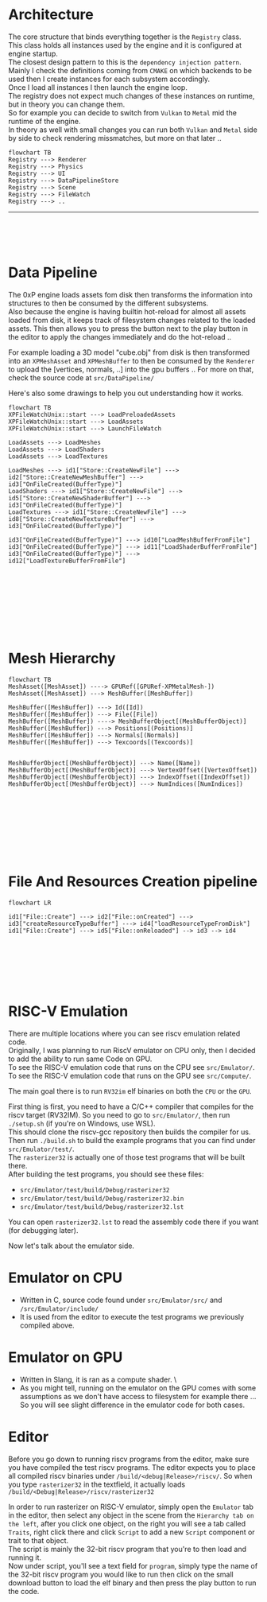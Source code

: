 # Architecture

The core structure that binds everything together is the `Registry` class. \
This class holds all instances used by the engine and it is configured at engine startup. \
The closest design pattern to this is the `dependency injection pattern`. \
Mainly I check the definitions coming from `CMAKE` on which backends to be used then I create instances for each subsystem accordingly. \
Once I load all instances I then launch the engine loop. \
The registry does not expect much changes of these instances on runtime, but in theory you can change them. \
So for example you can decide to switch from `Vulkan` to `Metal` mid the runtime of the engine. \
In theory as well with small changes you can run both `Vulkan` and `Metal` side by side to check rendering missmatches, but more on that later ..  

```mermaid
flowchart TB
Registry ---> Renderer
Registry ---> Physics
Registry ---> UI
Registry ---> DataPipelineStore
Registry ---> Scene
Registry ---> FileWatch
Registry ---> ..
```

---
<br>
<br>
<br>

# Data Pipeline
The 0xP engine loads assets fom disk then transforms the information into structures to then be consumed by the different subsystems. \
Also because the engine is having builtin hot-reload for almost all assets loaded from disk, it keeps track of filesystem changes related to the loaded assets.
This then allows you to press the button next to the play button in the editor to apply the changes immediately and do the hot-reload ..

For example loading a 3D model "cube.obj" from disk is then transformed into an `XPMeshAsset` and `XPMeshBuffer` to then be consumed by the `Renderer` to upload the [vertices, normals, ..] into the gpu buffers ..
For more on that, check the source code at `src/DataPipeline/`

Here's also some drawings to help you out understanding how it works.

```mermaid
flowchart TB
XPFileWatchUnix::start ---> LoadPreloadedAssets
XPFileWatchUnix::start ---> LoadAssets
XPFileWatchUnix::start ---> LaunchFileWatch

LoadAssets ---> LoadMeshes
LoadAssets ---> LoadShaders
LoadAssets ---> LoadTextures

LoadMeshes ---> id1["Store::CreateNewFile"] ---> id2["Store::CreateNewMeshBuffer"] ---> id3["OnFileCreated(BufferType)"]
LoadShaders ---> id1["Store::CreateNewFile"] ---> id5["Store::CreateNewShaderBuffer"] ---> id3["OnFileCreated(BufferType)"]
LoadTextures ---> id1["Store::CreateNewFile"] ---> id8["Store::CreateNewTextureBuffer"] ---> id3["OnFileCreated(BufferType)"]

id3["OnFileCreated(BufferType)"] ---> id10["LoadMeshBufferFromFile"]
id3["OnFileCreated(BufferType)"] ---> id11["LoadShaderBufferFromFile"]
id3["OnFileCreated(BufferType)"] ---> id12["LoadTextureBufferFromFile"]
```

<br />
<br />
<br />
<br />
<br />
<br />
<br />

# Mesh Hierarchy

```mermaid
flowchart TB
MeshAsset([MeshAsset]) ----> GPURef([GPURef-XPMetalMesh-])
MeshAsset([MeshAsset]) ---> MeshBuffer([MeshBuffer])

MeshBuffer([MeshBuffer]) ---> Id([Id])
MeshBuffer([MeshBuffer]) ---> File([File])
MeshBuffer([MeshBuffer]) ----> MeshBufferObject[(MeshBufferObject)]
MeshBuffer([MeshBuffer]) ---> Positions[(Positions)]
MeshBuffer([MeshBuffer]) ---> Normals[(Normals)]
MeshBuffer([MeshBuffer]) ---> Texcoords[(Texcoords)]


MeshBufferObject[(MeshBufferObject)] ---> Name([Name])
MeshBufferObject[(MeshBufferObject)] ---> VertexOffset([VertexOffset])
MeshBufferObject[(MeshBufferObject)] ---> IndexOffset([IndexOffset])
MeshBufferObject[(MeshBufferObject)] ---> NumIndices([NumIndices])
```

<br />
<br />
<br />
<br />
<br />
<br />
<br />

# File And Resources Creation pipeline

```mermaid
flowchart LR

id1["File::Create"] ---> id2["File::onCreated"] ---> id3["createResourceTypeBuffer"] ---> id4["loadResourceTypeFromDisk"]
id1["File::Create"] ---> id5["File::onReloaded"] --> id3 --> id4
```

<br>
<br>
<br>
<br>
<br>

# RISC-V Emulation
There are multiple locations where you can see riscv emulation related code. \
Originally, I was planning to run RiscV emulator on CPU only, then I decided to add the ability to run same Code on GPU. \
To see the RISC-V emulation code that runs on the CPU see `src/Emulator/`.\
To see the RISC-V emulation code that runs on the GPU see `src/Compute/`.

The main goal there is to run `RV32im` elf binaries on both the `CPU` or the `GPU`.

First thing is first, you need to have a C/C++ compiler that compiles for the riscv target (RV32IM).
So you need to go to `src/Emulator/`, then run `./setup.sh`
(if you're on Windows, use WSL). \
This should clone the riscv-gcc repository then builds the compiler for us. \
Then run `./build.sh` to build the example programs that you can find under `src/Emulator/test/`. \
The `rasterizer32` is actually one of those test programs that will be built there. \
After building the test programs, you should see these files:
- `src/Emulator/test/build/Debug/rasterizer32`
- `src/Emulator/test/build/Debug/rasterizer32.bin`
- `src/Emulator/test/build/Debug/rasterizer32.lst`

You can open `rasterizer32.lst` to read the assembly code there if you want (for debugging later).

Now let's talk about the emulator side.

# Emulator on CPU
- Written in C, source code found under `src/Emulator/src/` and `/src/Emulator/include/`
- It is used from the editor to execute the test programs we previously compiled above. 

# Emulator on GPU
- Written in Slang, it is ran as a compute shader. \
- As you might tell, running on the emulator on the GPU comes with some assumptions as we don't have access to filesystem for example there ... So you will see slight difference in the emulator code for both cases.

# Editor
Before you go down to running riscv programs from the editor, make sure you have compiled the test riscv programs. The editor expects you to place all compiled riscv binaries under `/build/<debug|Release>/riscv/`. So when you type `rasterizer32` in the textfield, it actually loads `/build/<Debug|Release>/riscv/rasterizer32`

In order to run rasterizer on RISC-V emulator, simply open the `Emulator` tab in the editor, then select any object in the scene from the `Hierarchy tab on the left`, after you click one object, on the right you will see a tab called `Traits`, right click there and click `Script` to add a new `Script` component or trait to that object. \
The script is mainly the 32-bit riscv program that you're to then load and running it. \
Now under script, you'll see a text field for `program`, simply type the name of the 32-bit riscv program you would like to run then click on the small download button to load the elf binary and then press the play button to run the code. 